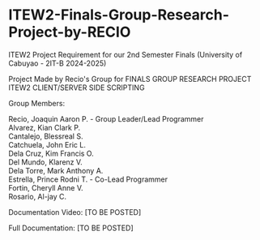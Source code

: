 # ITEW2-Finals-Group-Research-Project-by-RECIO
 
ITEW2 Project Requirement for our 2nd Semester Finals (University of Cabuyao - 2IT-B 2024-2025)

Project Made by Recio's Group for FINALS GROUP RESEARCH PROJECT ITEW2 CLIENT/SERVER SIDE SCRIPTING

Group Members:

Recio, Joaquin Aaron P. - Group Leader/Lead Programmer <br>
Alvarez, Kian Clark P. <br>
Cantalejo, Blessreal S. <br>
Catchuela, John Eric L. <br>
Dela Cruz, Kim Francis O. <br>
Del Mundo, Klarenz V. <br>
Dela Torre, Mark Anthony A. <br>
Estrella, Prince Rodni T. - Co-Lead Programmer <br>
Fortin, Cheryll Anne V. <br>
Rosario, Al-jay C.

Documentation Video: [TO BE POSTED]

Full Documentation: [TO BE POSTED]
